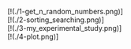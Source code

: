 [!(./1-get_n_random_numbers.png)]
<br>
[!(./2-sorting_searching.png)]
<br>
[!(./3-my_experimental_study.png)]
<br>
[!(./4-plot.png)]